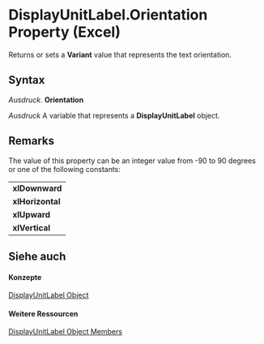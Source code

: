 
# DisplayUnitLabel.Orientation Property (Excel)

Returns or sets a  **Variant** value that represents the text orientation.


## Syntax

 _Ausdruck_. **Orientation**

 _Ausdruck_ A variable that represents a **DisplayUnitLabel** object.


## Remarks

The value of this property can be an integer value from -90 to 90 degrees or one of the following constants:


||
|:-----|
|**xlDownward**|
|**xlHorizontal**|
|**xlUpward**|
|**xlVertical**|

## Siehe auch


#### Konzepte


[DisplayUnitLabel Object](522dea6a-114f-3e0f-f8ae-6c2667c733dd.md)
#### Weitere Ressourcen


[DisplayUnitLabel Object Members](http://msdn.microsoft.com/library/e436232b-ac1e-0f9f-60d5-527c4b2b50f2%28Office.15%29.aspx)